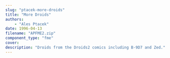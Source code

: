```yaml
---
slug: "ptacek-more-droids"
title: "More Droids"
authors: 
    - "Ales Ptacek"
date: 1996-04-13
filename: "APFME2.zip"
component_type: "fme"
cover:
description: "Droids from the Droids2 comics including B-9D7 and Zed."
---
```


